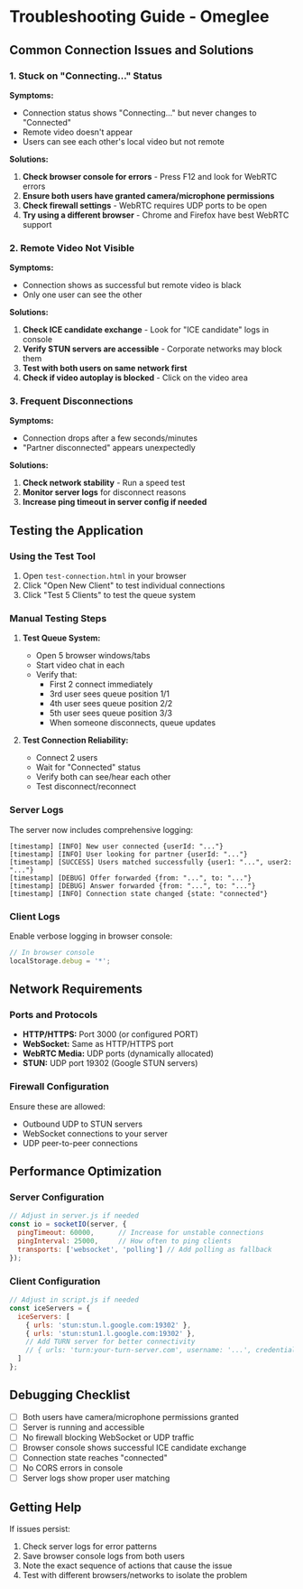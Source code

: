 # Troubleshooting Guide - Omeglee

## Common Connection Issues and Solutions

### 1. Stuck on "Connecting..." Status

**Symptoms:**
- Connection status shows "Connecting..." but never changes to "Connected"
- Remote video doesn't appear
- Users can see each other's local video but not remote

**Solutions:**
1. **Check browser console for errors** - Press F12 and look for WebRTC errors
2. **Ensure both users have granted camera/microphone permissions**
3. **Check firewall settings** - WebRTC requires UDP ports to be open
4. **Try using a different browser** - Chrome and Firefox have best WebRTC support

### 2. Remote Video Not Visible

**Symptoms:**
- Connection shows as successful but remote video is black
- Only one user can see the other

**Solutions:**
1. **Check ICE candidate exchange** - Look for "ICE candidate" logs in console
2. **Verify STUN servers are accessible** - Corporate networks may block them
3. **Test with both users on same network first**
4. **Check if video autoplay is blocked** - Click on the video area

### 3. Frequent Disconnections

**Symptoms:**
- Connection drops after a few seconds/minutes
- "Partner disconnected" appears unexpectedly

**Solutions:**
1. **Check network stability** - Run a speed test
2. **Monitor server logs** for disconnect reasons
3. **Increase ping timeout in server config if needed**

## Testing the Application

### Using the Test Tool

1. Open `test-connection.html` in your browser
2. Click "Open New Client" to test individual connections
3. Click "Test 5 Clients" to test the queue system

### Manual Testing Steps

1. **Test Queue System:**
   - Open 5 browser windows/tabs
   - Start video chat in each
   - Verify that:
     - First 2 connect immediately
     - 3rd user sees queue position 1/1
     - 4th user sees queue position 2/2
     - 5th user sees queue position 3/3
     - When someone disconnects, queue updates

2. **Test Connection Reliability:**
   - Connect 2 users
   - Wait for "Connected" status
   - Verify both can see/hear each other
   - Test disconnect/reconnect

### Server Logs

The server now includes comprehensive logging:

```
[timestamp] [INFO] New user connected {userId: "..."}
[timestamp] [INFO] User looking for partner {userId: "..."}
[timestamp] [SUCCESS] Users matched successfully {user1: "...", user2: "..."}
[timestamp] [DEBUG] Offer forwarded {from: "...", to: "..."}
[timestamp] [DEBUG] Answer forwarded {from: "...", to: "..."}
[timestamp] [INFO] Connection state changed {state: "connected"}
```

### Client Logs

Enable verbose logging in browser console:

```javascript
// In browser console
localStorage.debug = '*';
```

## Network Requirements

### Ports and Protocols
- **HTTP/HTTPS:** Port 3000 (or configured PORT)
- **WebSocket:** Same as HTTP/HTTPS port
- **WebRTC Media:** UDP ports (dynamically allocated)
- **STUN:** UDP port 19302 (Google STUN servers)

### Firewall Configuration
Ensure these are allowed:
- Outbound UDP to STUN servers
- WebSocket connections to your server
- UDP peer-to-peer connections

## Performance Optimization

### Server Configuration
```javascript
// Adjust in server.js if needed
const io = socketIO(server, {
  pingTimeout: 60000,      // Increase for unstable connections
  pingInterval: 25000,     // How often to ping clients
  transports: ['websocket', 'polling'] // Add polling as fallback
});
```

### Client Configuration
```javascript
// Adjust in script.js if needed
const iceServers = {
  iceServers: [
    { urls: 'stun:stun.l.google.com:19302' },
    { urls: 'stun:stun1.l.google.com:19302' },
    // Add TURN server for better connectivity
    // { urls: 'turn:your-turn-server.com', username: '...', credential: '...' }
  ]
};
```

## Debugging Checklist

- [ ] Both users have camera/microphone permissions granted
- [ ] Server is running and accessible
- [ ] No firewall blocking WebSocket or UDP traffic
- [ ] Browser console shows successful ICE candidate exchange
- [ ] Connection state reaches "connected"
- [ ] No CORS errors in console
- [ ] Server logs show proper user matching

## Getting Help

If issues persist:
1. Check server logs for error patterns
2. Save browser console logs from both users
3. Note the exact sequence of actions that cause the issue
4. Test with different browsers/networks to isolate the problem
